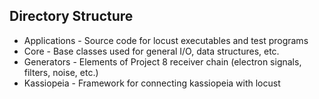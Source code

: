 Directory Structure
-------------------
*  Applications - Source code for locust executables and test programs
*  Core - Base classes used for general I/O, data structures, etc.
*  Generators - Elements of Project 8 receiver chain (electron signals, filters, noise, etc.)
*  Kassiopeia - Framework for connecting kassiopeia with locust
